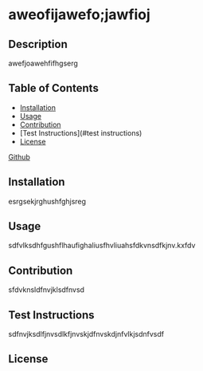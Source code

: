 # aweofijawefo;jawfioj

  ## Description

  awefjoawehfifhgserg

  ## Table of Contents

  - [Installation](#installation)
  - [Usage](#usage)
  - [Contribution](#contribution)
  - [Test Instructions](#test instructions)
  - [License](#license)

  [Github](nsfkjvnskjdfnvkjsdnfkjvnsdlfknvsdf)

  ## Installation

  esrgsekjrghushfghjsreg

  ## Usage

  sdfvlksdhfgushflhaufighaliusfhvliuahsfdkvnsdfkjnv.kxfdv

  ## Contribution

  sfdvknsldfnvjklsdfnvsd

  ## Test Instructions

  sdfnvjksdlfjnvsdlkfjnvskjdfnvskdjnfvlkjsdnfvsdf

  ## License



